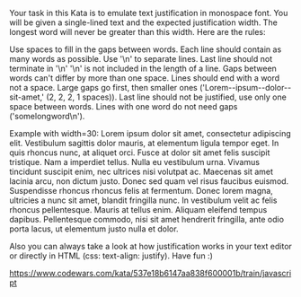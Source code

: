 Your task in this Kata is to emulate text justification in monospace font. You will be given a single-lined text and the expected justification width. The longest word will never be greater than this width.
Here are the rules:

Use spaces to fill in the gaps between words.
Each line should contain as many words as possible.
Use '\n' to separate lines.
Last line should not terminate in '\n'
'\n' is not included in the length of a line.
Gaps between words can't differ by more than one space.
Lines should end with a word not a space.
Large gaps go first, then smaller ones ('Lorem--ipsum--dolor--sit-amet,' (2, 2, 2, 1 spaces)).
Last line should not be justified, use only one space between words.
Lines with one word do not need gaps ('somelongword\n').

Example with width=30:
Lorem  ipsum  dolor  sit amet,
consectetur  adipiscing  elit.
Vestibulum    sagittis   dolor
mauris,  at  elementum  ligula
tempor  eget.  In quis rhoncus
nunc,  at  aliquet orci. Fusce
at   dolor   sit   amet  felis
suscipit   tristique.   Nam  a
imperdiet   tellus.  Nulla  eu
vestibulum    urna.    Vivamus
tincidunt  suscipit  enim, nec
ultrices   nisi  volutpat  ac.
Maecenas   sit   amet  lacinia
arcu,  non dictum justo. Donec
sed  quam  vel  risus faucibus
euismod.  Suspendisse  rhoncus
rhoncus  felis  at  fermentum.
Donec lorem magna, ultricies a
nunc    sit    amet,   blandit
fringilla  nunc. In vestibulum
velit    ac    felis   rhoncus
pellentesque. Mauris at tellus
enim.  Aliquam eleifend tempus
dapibus. Pellentesque commodo,
nisi    sit   amet   hendrerit
fringilla,   ante  odio  porta
lacus,   ut   elementum  justo
nulla et dolor.

Also you can always take a look at how justification works in your text editor or directly in HTML (css: text-align: justify).
Have fun :)

https://www.codewars.com/kata/537e18b6147aa838f600001b/train/javascript
